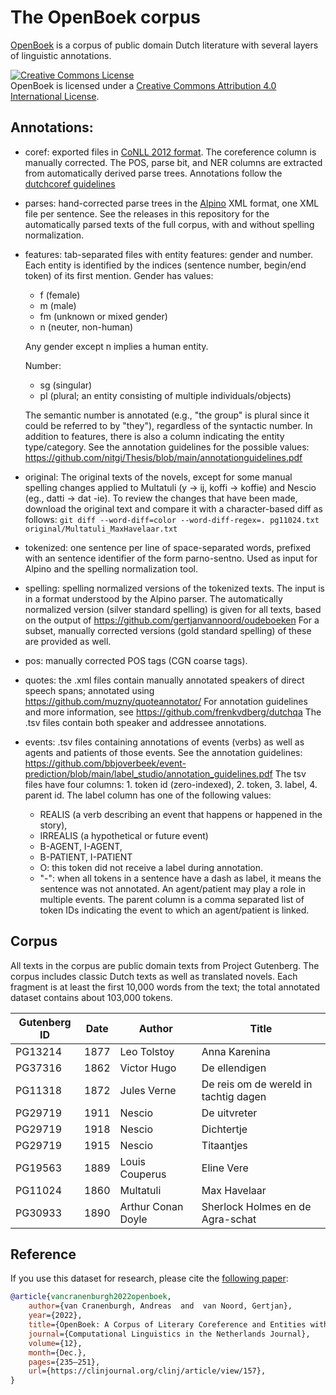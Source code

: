 # The OpenBoek corpus

[OpenBoek](http://andreasvc.github.io/openboek/) is a corpus of public domain Dutch literature
with several layers of linguistic annotations.

<a rel="license" href="http://creativecommons.org/licenses/by/4.0/"><img alt="Creative Commons License" style="border-width:0" src="https://i.creativecommons.org/l/by/4.0/88x31.png" /></a><br />
<span xmlns:dct="http://purl.org/dc/terms/" href="http://purl.org/dc/dcmitype/Dataset" property="dct:title" rel="dct:type">OpenBoek</span> is licensed under a
<a rel="license" href="http://creativecommons.org/licenses/by/4.0/">Creative Commons Attribution 4.0 International License</a>.

## Annotations:

- coref: exported files in [CoNLL 2012 format](http://conll.cemantix.org/2012/data.html).
  The coreference column is manually corrected. The POS, parse bit, and NER
  columns are extracted from automatically derived parse trees.
  Annotations follow the [dutchcoref guidelines](https://github.com/andreasvc/dutchcoref/)
- parses: hand-corrected parse trees in the [Alpino](http://www.let.rug.nl/vannoord/alp/Alpino/) XML format, one XML file per sentence.
  See the releases in this repository for the automatically parsed texts of the full corpus, with and without spelling normalization.
- features: tab-separated files with entity features: gender and number.
  Each entity is identified by the indices (sentence number, begin/end token)
  of its first mention.
  Gender has values:
  - f (female)
  - m (male)
  - fm (unknown or mixed gender)
  - n (neuter, non-human)

  Any gender except n implies a human entity.

  Number:
  - sg (singular)
  - pl (plural; an entity consisting of multiple individuals/objects)

  The semantic number is annotated (e.g., "the group" is plural since it could be
  referred to by "they"), regardless of the syntactic number.
  In addition to features, there is also a column indicating the entity type/category.
  See the annotation guidelines for the possible values: https://github.com/nitgi/Thesis/blob/main/annotationguidelines.pdf
- original: The original texts of the novels, except for some
  manual spelling changes applied to Multatuli (y -> ij, koffi -> koffie)
  and Nescio (eg., datti -> dat -ie).
  To review the changes that have been made, download the original text and
  compare it with a character-based diff as follows:
  `git diff --word-diff=color --word-diff-regex=. pg11024.txt original/Multatuli_MaxHavelaar.txt`
- tokenized: one sentence per line of space-separated words, prefixed with an
  sentence identifier of the form parno-sentno. Used as input for Alpino and
  the spelling normalization tool. 
- spelling: spelling normalized versions of the tokenized texts.
  The input is in a format understood by the Alpino parser.
  The automatically normalized version (silver standard spelling) is given for all texts,
  based on the output of https://github.com/gertjanvannoord/oudeboeken
  For a subset, manually corrected versions (gold standard spelling) of these are provided as well.
- pos: manually corrected POS tags (CGN coarse tags).
- quotes: the .xml files contain manually annotated speakers of direct speech spans; annotated using https://github.com/muzny/quoteannotator/
  For annotation guidelines and more information, see https://github.com/frenkvdberg/dutchqa
  The .tsv files contain both speaker and addressee annotations.
- events: .tsv files containing annotations of events (verbs) as well as agents and patients of those events.
  See the annotation guidelines: https://github.com/bbjoverbeek/event-prediction/blob/main/label_studio/annotation_guidelines.pdf
  The tsv files have four columns: 1. token id (zero-indexed), 2. token, 3. label, 4. parent id.
  The label column has one of the following values:
  - REALIS (a verb describing an event that happens or happened in the story),
  - IRREALIS (a hypothetical or future event)
  - B-AGENT, I-AGENT,
  - B-PATIENT, I-PATIENT
  - O: this token did not receive a label during annotation.
  - "-": when all tokens in a sentence have a dash as label, it means the sentence was not annotated.
  An agent/patient may play a role in multiple events. The parent column is a
  comma separated list of token IDs indicating the event to which an
  agent/patient is linked.


## Corpus

All texts in the corpus are public domain texts from Project Gutenberg.
The corpus includes classic Dutch texts as well as translated novels. Each
fragment is at least the first 10,000 words from the text; the total annotated
dataset contains about 103,000 tokens.

|Gutenberg ID|Date|Author|Title|
|---|---|---|---|
| PG13214 | 1877 | Leo Tolstoy        | Anna Karenina                          |
| PG37316 | 1862 | Victor Hugo        | De ellendigen                          |
| PG11318 | 1872 | Jules Verne        | De reis om de wereld in tachtig dagen  |
| PG29719 | 1911 | Nescio             | De uitvreter                           |
| PG29719 | 1918 | Nescio             | Dichtertje                             |
| PG29719 | 1915 | Nescio             | Titaantjes                             |
| PG19563 | 1889 | Louis Couperus     | Eline Vere                             |
| PG11024 | 1860 | Multatuli          | Max Havelaar                           |
| PG30933 | 1890 | Arthur Conan Doyle | Sherlock Holmes en de Agra-schat       |

## Reference

If you use this dataset for research, please cite the
[following paper](https://clinjournal.org/clinj/article/view/157):

```bibtex
@article{vancranenburgh2022openboek,
    author={van Cranenburgh, Andreas  and  van Noord, Gertjan},
    year={2022},
    title={OpenBoek: A Corpus of Literary Coreference and Entities with an Exploration of Historical Spelling Normalization},
    journal={Computational Linguistics in the Netherlands Journal},
    volume={12},
    month={Dec.},
    pages={235–251},
    url={https://clinjournal.org/clinj/article/view/157},
}
```
